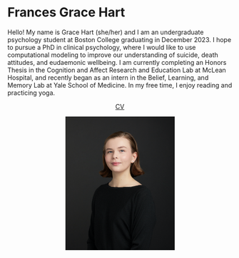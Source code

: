 # Frances Grace Hart

Hello! My name is Grace Hart (she/her) and I am an undergraduate psychology student at Boston College graduating in December 2023. I hope to pursue a PhD in clinical psychology, where I would like to use computational modeling to improve our understanding of suicide, death attitudes, and eudaemonic wellbeing. I am currently completing an Honors Thesis in the Cognition and Affect Research and Education Lab at McLean Hospital, and recently began as an intern in the Belief, Learning, and Memory Lab at Yale School of Medicine. In my free time, I enjoy reading and practicing yoga.

<div style="text-align:center">    
  <a href="https://github.com/hartfa/hartfa.github.io/assets/documents/Hart July 2023 CV.pdf">CV</a>
</div>

<p align="center">
  <img width="245" height="300" src="/assets/images/hart.png">
</p>
